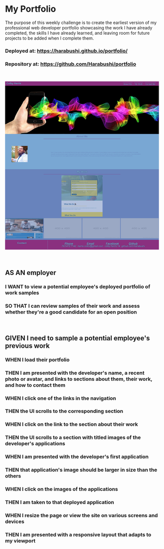 # My Portfolio
The purpose of this weekly challenge is to create the earliest version of my professional web developer portfolio showcasing the work I have already completed, the skills I have already learned, and leaving room for future projects to be added when I complete them.

### Deployed at: https://harabushi.github.io/portfolio/
### Repository at: https://github.com/Harabushi/portfolio

<br />

![screen shot of site](./assets/images/portfolio-screencap.png)

<br />

## AS AN employer
### I WANT to view a potential employee's deployed portfolio of work samples
### SO THAT I can review samples of their work and assess whether they're a good candidate for an open position

<br />

## GIVEN I need to sample a potential employee's previous work
### WHEN I load their portfolio
### THEN I am presented with the developer's name, a recent photo or avatar, and links to sections about them, their work, and how to contact them
### WHEN I click one of the links in the navigation
### THEN the UI scrolls to the corresponding section
### WHEN I click on the link to the section about their work
### THEN the UI scrolls to a section with titled images of the developer's applications
### WHEN I am presented with the developer's first application
### THEN that application's image should be larger in size than the others
### WHEN I click on the images of the applications
### THEN I am taken to that deployed application
### WHEN I resize the page or view the site on various screens and devices
### THEN I am presented with a responsive layout that adapts to my viewport